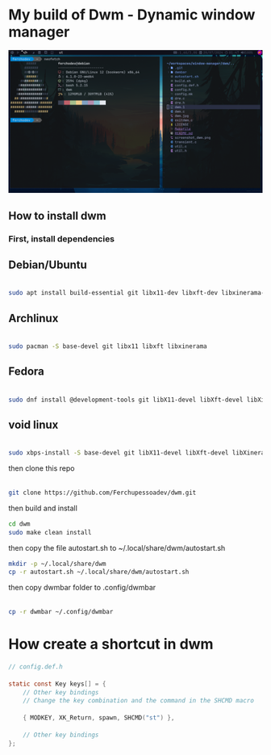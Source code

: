 # My build of Dwm - Dynamic window manager

![build of Dwm](./screenshot_dwm.png)

## How to install dwm

### First, install dependencies

## Debian/Ubuntu
```bash

sudo apt install build-essential git libx11-dev libxft-dev libxinerama-dev

```

## Archlinux
```bash

sudo pacman -S base-devel git libx11 libxft libxinerama

```

## Fedora
```bash

sudo dnf install @development-tools git libX11-devel libXft-devel libXinerama-devel

```

## void linux
```bash

sudo xbps-install -S base-devel git libX11-devel libXft-devel libXinerama-devel

```

then clone this repo

```bash

git clone https://github.com/Ferchupessoadev/dwm.git

```

then build and install

```bash
cd dwm
sudo make clean install
```

then copy the file autostart.sh to ~/.local/share/dwm/autostart.sh

```bash
mkdir -p ~/.local/share/dwm
cp -r autostart.sh ~/.local/share/dwm/autostart.sh
```

then copy dwmbar folder to .config/dwmbar

```bash

cp -r dwmbar ~/.config/dwmbar

```

# How create a shortcut in dwm

```C
// config.def.h

static const Key keys[] = {
    // Other key bindings
    // Change the key combination and the command in the SHCMD macro

    { MODKEY, XK_Return, spawn, SHCMD("st") },

    // Other key bindings
};
```
